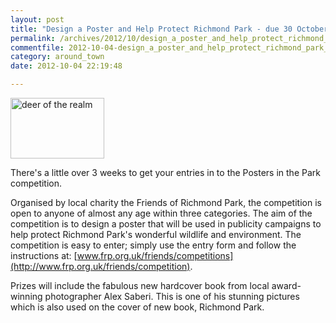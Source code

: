 ```yaml
---
layout: post
title: "Design a Poster and Help Protect Richmond Park - due 30 October 2012"
permalink: /archives/2012/10/design_a_poster_and_help_protect_richmond_park_due.html
commentfile: 2012-10-04-design_a_poster_and_help_protect_richmond_park_due
category: around_town
date: 2012-10-04 22:19:48

---
```


<a href="/assets/images/2012/deeroftherealmflat.jpg" title="See larger version of - deer of the realm"><img src="/assets/images/2012/deeroftherealmflat_thumb.jpg" width="150" height="97" alt="deer of the realm" class="photo right" /></a>

There's a little over 3 weeks to get your entries in to the Posters in the Park competition.

Organised by local charity the Friends of Richmond Park, the competition is open to anyone of almost any age within three categories. The aim of the competition is to design a poster that will be used in publicity campaigns to help protect Richmond Park's wonderful wildlife and environment. The competition is easy to enter; simply use the entry form and follow the instructions at: [www.frp.org.uk/friends/competitions](http://www.frp.org.uk/friends/competition).

Prizes will include the fabulous new hardcover book from local award-winning photographer Alex Saberi. This is one of his stunning pictures which is also used on the cover of new book, Richmond Park.
